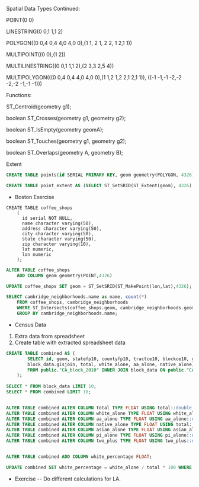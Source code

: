 
Spatial Data Types Continued:

POINT(0 0)

LINESTRING(0 0,1 1,1 2)

POLYGON((0 0,4 0,4 4,0 4,0 0),(1 1, 2 1, 2 2, 1 2,1 1))

MULTIPOINT((0 0),(1 2))

MULTILINESTRING((0 0,1 1,1 2),(2 3,3 2,5 4))

MULTIPOLYGON(((0 0,4 0,4 4,0 4,0 0),(1 1,2 1,2 2,1 2,1 1)), ((-1 -1,-1 -2,-2 -2,-2 -1,-1 -1)))


Functions:

ST_Centroid(geometry g1);

boolean ST_Crosses(geometry g1, geometry g2);

boolean ST_IsEmpty(geometry geomA);

boolean ST_Touches(geometry g1, geometry g2);

boolean ST_Overlaps(geometry A, geometry B);

Extent

```SQL 
CREATE TABLE points(id SERIAL PRIMARY KEY, geom geometry(POLYGON, 4326));

CREATE TABLE point_extent AS (SELECT ST_SetSRID(ST_Extent(geom), 4326) FROM points);
```



* Boston Exercise
```SQ
CREATE TABLE coffee_shops
	(
	  id serial NOT NULL,
	  name character varying(50),
	  address character varying(50),
	  city character varying(50),
	  state character varying(50),
	  zip character varying(10),
	  lat numeric,
	  lon numeric
	);
```


```SQL
ALTER TABLE coffee_shops
	ADD COLUMN geom geometry(POINT,4326)
```


```SQL
UPDATE coffee_shops SET geom = ST_SetSRID(ST_MakePoint(lon,lat),4326);
```

```SQL
SELECT cambridge_neighborhoods.name as name, count(*)
	FROM coffee_shops, cambridge_neighborhoods
	WHERE ST_Intersects(coffee_shops.geom, cambridge_neighborhoods.geom)
	GROUP BY cambridge_neighborhoods.name;
```


* Census Data

1. Extra data from spreadsheet
2. Create table with extracted spreadsheet data


```SQL
CREATE TABLE combined AS (
		SELECT id, geom, statefp10, countyfp10, tractce10, blockce10, geoid10, name10, mtfcc10, ur10, uace10, 			uatyp10, funcstat10, aland10, awater10, intptlat10, intptlon10, shape_area, shape_len,
		block_data.gisjoin, total, white_alone, aa_alone, native_alone, asian_alone, pi_alone, two_plus
		FROM public."CA_block_2010" INNER JOIN block_data ON public."CA_block_2010".gisjoin = block_data.gisjoin
	);
	
SELECT * FROM block_data LIMIT 10;
SELECT * FROM combined LIMIT 10;


ALTER TABLE combined ALTER COLUMN total TYPE FLOAT USING total::double precision;  
ALTER TABLE combined ALTER COLUMN white_alone TYPE FLOAT USING white_alone::double precision;  
ALTER TABLE combined ALTER COLUMN aa_alone TYPE FLOAT USING aa_alone::double precision;  
ALTER TABLE combined ALTER COLUMN native_alone TYPE FLOAT USING total::double precision;  
ALTER TABLE combined ALTER COLUMN asian_alone TYPE FLOAT USING asian_alone::double precision;  
ALTER TABLE combined ALTER COLUMN pi_alone TYPE FLOAT USING pi_alone::double precision;  
ALTER TABLE combined ALTER COLUMN two_plus TYPE FLOAT USING two_plus::double precision;  


ALTER TABLE combined ADD COLUMN white_percentage FLOAT;

UPDATE combined SET white_percentage = white_alone / total * 100 WHERE total != 0;
```

* Exercise -- Do different calculations for LA. 












